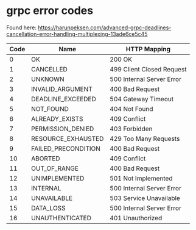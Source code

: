 # grpc error codes

Found here: https://harunpeksen.com/advanced-grpc-deadlines-cancellation-error-handling-multiplexing-13ade6ce5c45

| **Code** | **Name**            | **HTTP Mapping**          |
| -------- | ------------------- | ------------------------- |
| 0        | OK                  | 200 OK                    |
| 1        | CANCELLED           | 499 Client Closed Request |
| 2        | UNKNOWN             | 500 Internal Server Error |
| 3        | INVALID_ARGUMENT    | 400 Bad Request           |
| 4        | DEADLINE_EXCEEDED   | 504 Gateway Timeout       |
| 5        | NOT_FOUND           | 404 Not Found             |
| 6        | ALREADY_EXISTS      | 409 Conflict              |
| 7        | PERMISSION_DENIED   | 403 Forbidden             |
| 8        | RESOURCE_EXHAUSTED  | 429 Too Many Requests     |
| 9        | FAILED_PRECONDITION | 400 Bad Request           |
| 10       | ABORTED             | 409 Conflict              |
| 11       | OUT_OF_RANGE        | 400 Bad Request           |
| 12       | UNIMPLEMENTED       | 501 Not Implemented       |
| 13       | INTERNAL            | 500 Internal Server Error |
| 14       | UNAVAILABLE         | 503 Service Unavailable   |
| 15       | DATA_LOSS           | 500 Internal Server Error |
| 16       | UNAUTHENTICATED     | 401 Unauthorized          |
